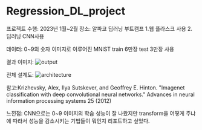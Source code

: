 # Regression_DL_project
프로젝트 수행: 2023년 1월~2월
장소: 알파코 딥러닝 부트캠프
1.웹
플라스크 사용
2.딥러닝
CNN사용

데이터: 0~9의 숫자 이미지로 이루어진 MNIST train 6만장 test 3만장 사용

결과 이미지:
![output](https://github.com/user-attachments/assets/e33da9bf-1c15-4ceb-8362-d8c23d6207dd)

전체 설계도:
![architecture](https://github.com/user-attachments/assets/7012d8b3-95cd-4e5f-ab46-f0ed7e89c72b)

참고:Krizhevsky, Alex, Ilya Sutskever, and Geoffrey E. Hinton. "Imagenet classification with deep convolutional neural networks." Advances in neural information processing systems 25 (2012)

느낀점: CNN으로는 0~9 이미지의 학습 성능이 잘 나왔지만 transform을 어떻게 주냐에 따라서 성능을 감소시키는 기법들이 뭐인지 리포트하고 싶었다.
